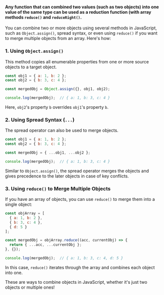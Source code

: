 #### Any function that can combined two values (such as two objects) into one value of the same type can be used as a reduction function (with array methods `reduce()` and `reduceRight()`.

You can combine two or more objects using several methods in JavaScript, such as `Object.assign()`, spread syntax, or even using `reduce()` if you want to merge multiple objects from an array. Here's how:

### 1. **Using `Object.assign()`**

This method copies all enumerable properties from one or more source objects to a target object.

```javascript
const obj1 = { a: 1, b: 2 };
const obj2 = { b: 3, c: 4 };

const mergedObj = Object.assign({}, obj1, obj2);

console.log(mergedObj);  // { a: 1, b: 3, c: 4 }
```

Here, `obj2`'s property `b` overrides `obj1`'s property `b`.

### 2. **Using Spread Syntax (`...`)**

The spread operator can also be used to merge objects.

```javascript
const obj1 = { a: 1, b: 2 };
const obj2 = { b: 3, c: 4 };

const mergedObj = { ...obj1, ...obj2 };

console.log(mergedObj);  // { a: 1, b: 3, c: 4 }
```

Similar to `Object.assign()`, the spread operator merges the objects and gives precedence to the later objects in case of key conflicts.

### 3. **Using `reduce()` to Merge Multiple Objects**

If you have an array of objects, you can use `reduce()` to merge them into a single object:

```javascript
const objArray = [
  { a: 1, b: 2 },
  { b: 3, c: 4 },
  { d: 5 }
];

const mergedObj = objArray.reduce((acc, currentObj) => {
  return { ...acc, ...currentObj };
}, {});

console.log(mergedObj);  // { a: 1, b: 3, c: 4, d: 5 }
```

In this case, `reduce()` iterates through the array and combines each object into one.

These are ways to combine objects in JavaScript, whether it's just two objects or multiple ones!
